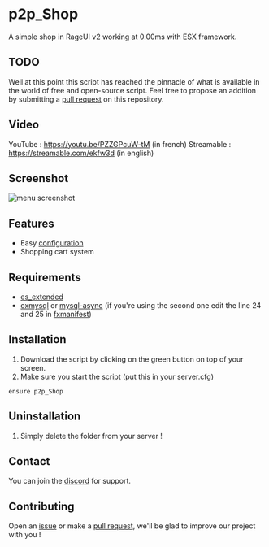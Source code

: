 # p2p_Shop

A simple shop in RageUI v2 working at 0.00ms with ESX framework.

## TODO

Well at this point this script has reached the pinnacle of what is available in the world of free and open-source script. Feel free to propose an addition by submitting a [pull request](https://github.com/Path-to-Precision/p2p_Shop/pulls) on this repository.

## Video
YouTube : https://youtu.be/PZZGPcuW-tM (in french)
Streamable : https://streamable.com/ekfw3d (in english)

## Screenshot
![menu screenshot](https://cdn.discordapp.com/attachments/658236178268684291/1168272230757707796/image.png?ex=6551294d&is=653eb44d&hm=e55413445cd5cad83e0c403da3745249af77e6c8cf25543da03d52f8b17ea176&)

## Features
* Easy [configuration](https://github.com/Path-to-Precision/p2p_Shop/blob/main/shared/config.lua)
* Shopping cart system

## Requirements
* [es_extended](https://github.com/esx-framework/esx_core/tree/main/%5Bcore%5D/es_extended)
* [oxmysql](https://github.com/overextended/oxmysql) or [mysql-async](https://github.com/brouznouf/fivem-mysql-async) (if you're using the second one edit the line 24 and 25 in [fxmanifest](https://github.com/Path-to-Precision/p2p_Shop/blob/main/fxmanifest.lua))

## Installation
1. Download the script by clicking on the green button on top of your screen.
2. Make sure you start the script (put this in your server.cfg)
```
ensure p2p_Shop
```

## Uninstallation

1. Simply delete the folder from your server !

## Contact

You can join the [discord](https://discord.gg/5K5CHmVnUb) for support.

## Contributing

Open an [issue](https://github.com/Path-to-Precision/p2p_Shop/issues/new) or make a [pull request](https://github.com/Path-to-Precision/p2p_Shop/pulls), we'll be glad to improve our project with you !
